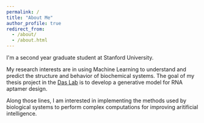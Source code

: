 ```yaml
---
permalink: /
title: "About Me"
author_profile: true
redirect_from: 
  - /about/
  - /about.html
---
```


I'm a second year graduate student at Stanford University. 

My research interests are in using Machine Learning to understand and predict the structure and behavior of biochemical systems. The goal of my thesis project in the [Das Lab](https://daslab.stanford.edu) is to develop a generative model for RNA aptamer design. 

Along those lines, I am interested in implementing the methods used by biological systems to perform complex computations for improving aritificial intelligence. 

